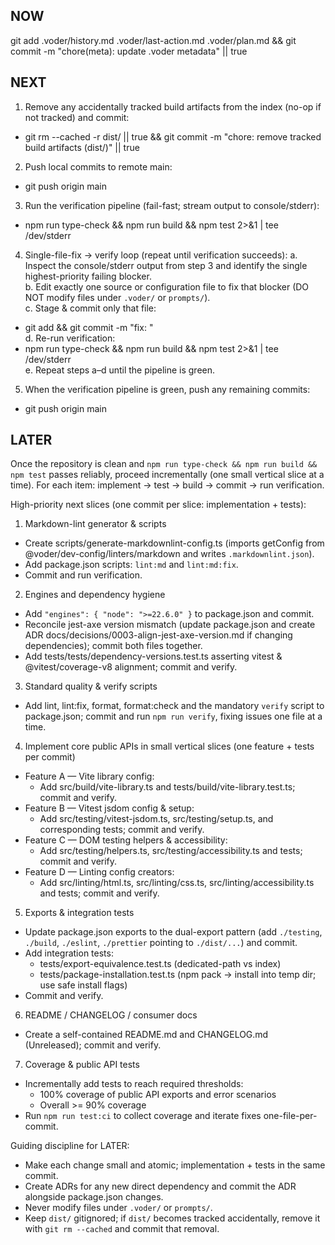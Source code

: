 ## NOW

git add .voder/history.md .voder/last-action.md .voder/plan.md && git commit -m "chore(meta): update .voder metadata" || true

## NEXT

1) Remove any accidentally tracked build artifacts from the index (no-op if not tracked) and commit:
- git rm --cached -r dist/ || true && git commit -m "chore: remove tracked build artifacts (dist/)" || true

2) Push local commits to remote main:
- git push origin main

3) Run the verification pipeline (fail-fast; stream output to console/stderr):
- npm run type-check && npm run build && npm test 2>&1 | tee /dev/stderr

4) Single-file-fix → verify loop (repeat until verification succeeds):
a. Inspect the console/stderr output from step 3 and identify the single highest-priority failing blocker.  
b. Edit exactly one source or configuration file to fix that blocker (DO NOT modify files under `.voder/` or `prompts/`).  
c. Stage & commit only that file:
- git add <that-file> && git commit -m "fix: <short-desc>"  
d. Re-run verification:
- npm run type-check && npm run build && npm test 2>&1 | tee /dev/stderr  
e. Repeat steps a–d until the pipeline is green.

5) When the verification pipeline is green, push any remaining commits:
- git push origin main

## LATER

Once the repository is clean and `npm run type-check && npm run build && npm test` passes reliably, proceed incrementally (one small vertical slice at a time). For each item: implement → test → build → commit → run verification.

High-priority next slices (one commit per slice: implementation + tests):

1) Markdown-lint generator & scripts
- Create scripts/generate-markdownlint-config.ts (imports getConfig from @voder/dev-config/linters/markdown and writes `.markdownlint.json`).
- Add package.json scripts: `lint:md` and `lint:md:fix`.
- Commit and run verification.

2) Engines and dependency hygiene
- Add `"engines": { "node": ">=22.6.0" }` to package.json and commit.
- Reconcile jest-axe version mismatch (update package.json and create ADR docs/decisions/0003-align-jest-axe-version.md if changing dependencies); commit both files together.
- Add tests/tests/dependency-versions.test.ts asserting vitest & @vitest/coverage-v8 alignment; commit and verify.

3) Standard quality & verify scripts
- Add lint, lint:fix, format, format:check and the mandatory `verify` script to package.json; commit and run `npm run verify`, fixing issues one file at a time.

4) Implement core public APIs in small vertical slices (one feature + tests per commit)
- Feature A — Vite library config:
  - Add src/build/vite-library.ts and tests/build/vite-library.test.ts; commit and verify.
- Feature B — Vitest jsdom config & setup:
  - Add src/testing/vitest-jsdom.ts, src/testing/setup.ts, and corresponding tests; commit and verify.
- Feature C — DOM testing helpers & accessibility:
  - Add src/testing/helpers.ts, src/testing/accessibility.ts and tests; commit and verify.
- Feature D — Linting config creators:
  - Add src/linting/html.ts, src/linting/css.ts, src/linting/accessibility.ts and tests; commit and verify.

5) Exports & integration tests
- Update package.json exports to the dual-export pattern (add `./testing`, `./build`, `./eslint`, `./prettier` pointing to `./dist/...`) and commit.
- Add integration tests:
  - tests/export-equivalence.test.ts (dedicated-path vs index)
  - tests/package-installation.test.ts (npm pack → install into temp dir; use safe install flags)
- Commit and verify.

6) README / CHANGELOG / consumer docs
- Create a self-contained README.md and CHANGELOG.md (Unreleased); commit and verify.

7) Coverage & public API tests
- Incrementally add tests to reach required thresholds:
  - 100% coverage of public API exports and error scenarios
  - Overall >= 90% coverage
- Run `npm run test:ci` to collect coverage and iterate fixes one-file-per-commit.

Guiding discipline for LATER:
- Make each change small and atomic; implementation + tests in the same commit.
- Create ADRs for any new direct dependency and commit the ADR alongside package.json changes.
- Never modify files under `.voder/` or `prompts/`.
- Keep `dist/` gitignored; if `dist/` becomes tracked accidentally, remove it with `git rm --cached` and commit that removal.